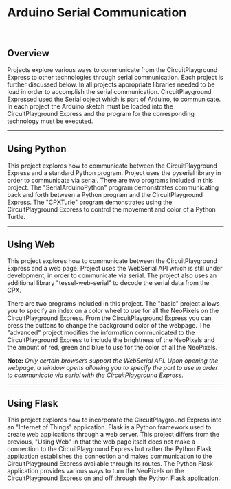 <h1>Arduino Serial Communication</h1>
<br>
<h2>Overview</h2>
<p>
Projects explore various ways to communicate from the CircuitPlayground Express to other technologies through serial communication.  Each project is further discussed
below. In all projects appropriate libraries needed to be load in order to accomplish the serial communication.  CircuitPlayground Expressed used the Serial object which is part of Arduino, to communicate.  In each project the Arduino sketch must be loaded into the CircuitPlayground Express and the program for the corresponding technology must be executed.
</p>
<hr>
<h2>Using Python</h2>
<p>
This project explores how to communicate between the CircuitPlayground Express and a standard Python program. Project uses the pyserial library in order to communicate via serial.  There are two programs included in this project.  The "SerialArduinoPython" program demonstrates communicating back and forth between a Python program and the CircuitPlayground Express.  The "CPXTurle" program demonstrates using the CircuitPlayground Express to control the movement and color of a Python Turtle.
</p>
<hr>
<h2>Using Web</h2>
<p>
This project explores how to communicate between the CircuitPlayground Express and a web page. Project uses the WebSerial API which is still under development, in order to communicate via serial.  The project also uses an additional library "tessel-web-serial" to decode the serial data from the CPX. 
</p>
<p>
There are two programs included in this project.  The "basic" project allows you to specify an index on a color wheel to use for all the NeoPixels on the CircuitPlayground Express.  From the CircuitPlayground Express you can press the buttons to change the background color of the webpage.  The "advanced" project modifies the information communicated to the CircuitPlayground Express to include the brightness of the NeoPixels and the amount of red, green and blue to use for the color of all the NeoPixels. 
</p>
<p> 
<b>Note:</b> <i>Only certain browsers support the WebSerial API.  Upon opening the webpage, a window opens allowing you to specify the port to use in order to communicate via serial with the CircuitPlayground Express.</i>
</p>
<hr>
<h2>Using Flask</h2>
<p>
This project explores how to incorporate the CircuitPlayground Express into an "Internet of Things" application.  Flask is a Python framework used to create web applications through a web server.  This project differs from the previous, "Using Web" in that the web page itself does not make a connection to the CircuitPlayground Express but rather the Python Flask application establishes the connection and makes communication to the CircuitPlayground Express available through its routes. The Python Flask application provides various ways to turn the NeoPixels on the CircuitPlayground Express on and off through the Python Flask application.  
</p>